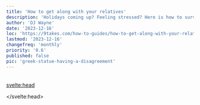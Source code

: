 ```yaml
---
title: 'How to get along with your relatives'
description: 'Holidays coming up? Feeling stressed? Here is how to survive those uncomfortable situations and conversations'
author: 'DJ Wayne'
date: '2023-12-16'
loc: 'https://9takes.com/how-to-guides/how-to-get-along-with-your-relatives'
lastmod: '2023-12-16'
changefreq: 'monthly'
priority: '0.6'
published: false
pic: 'greek-statue-having-a-disagreement'
---
```


<!-- todo -->
<!-- // notes:  -->

<script>
	import  PopCard  from "$lib/components/atoms/PopCard.svelte";
</script>

<p class="firstLetter"></p>

<div
  style="display: flex;
    justify-content: center;
    margin: 1rem 0;
  "
>
  <PopCard
    image={`/blogs/greek-statue-having-a-disagreement.webp`}
    showIcon={false}
    displayText=""
    altText="two Greek statues looking at each other."
    subtext=""
  />
</div>

<svelte:head>

<script type="application/ld+json">

</script>

</svelte:head>

<style lang="scss">
</style>

